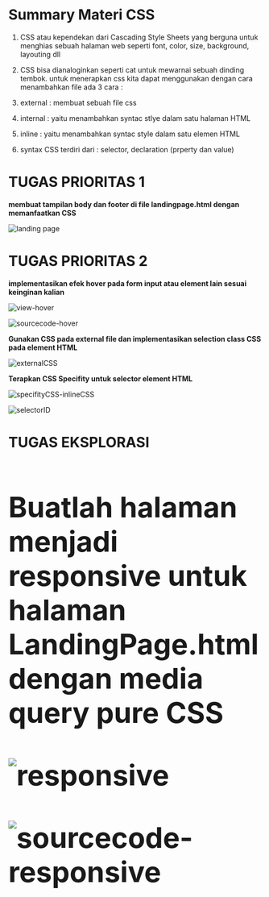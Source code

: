 **<h1>Summary Materi CSS</h1>**

1. CSS atau kependekan dari Cascading Style Sheets yang berguna untuk menghias sebuah halaman web seperti font, color, size, background, layouting dll

2. CSS bisa dianaloginkan seperti cat untuk mewarnai sebuah dinding tembok. untuk menerapkan css kita dapat menggunakan dengan cara menambahkan file
ada 3 cara :
1. external : membuat sebuah file css
2. internal : yaitu menambahkan syntac stlye dalam satu halaman HTML
3. inline   : yaitu menambahkan syntac style dalam satu elemen HTML

3. syntax CSS terdiri dari : selector, declaration (prperty dan value)

**<h1>TUGAS PRIORITAS 1</h1>**

**membuat tampilan body dan footer di file landingpage.html dengan memanfaatkan CSS**

![landing page](https://github.com/julydsp/React_July-Dwi-Saputra/blob/feat/CSS/05_CSS/screenshot/landingpageCSS.png?row=true)

**<h1>TUGAS PRIORITAS 2</h1>**

**implementasikan efek hover pada form input atau element lain sesuai keinginan kalian**

![view-hover](https://github.com/julydsp/React_July-Dwi-Saputra/blob/feat/CSS/05_CSS/screenshot/view-hover.png?row=true)

![sourcecode-hover](https://github.com/julydsp/React_July-Dwi-Saputra/blob/feat/CSS/05_CSS/screenshot/sourcecode-hover.png?row=true)

**Gunakan CSS pada external file dan implementasikan selection class CSS pada element HTML**

![externalCSS](https://github.com/julydsp/React_July-Dwi-Saputra/blob/feat/CSS/05_CSS/screenshot/externalCSS.png?row=true)

**Terapkan CSS Specifity untuk selector element HTML**

![specifityCSS-inlineCSS](https://github.com/julydsp/React_July-Dwi-Saputra/blob/feat/CSS/05_CSS/screenshot/specivityCSS.png?row=true)

![selectorID](https://github.com/julydsp/React_July-Dwi-Saputra/blob/feat/CSS/05_CSS/screenshot/selectorID.png?row=true)

**<h1>TUGAS EKSPLORASI<h1>**

**Buatlah halaman menjadi responsive untuk halaman LandingPage.html dengan media query pure CSS**

![responsive](https://github.com/julydsp/React_July-Dwi-Saputra/blob/feat/CSS/05_CSS/screenshot/responsive.png?row=true)

![sourcecode-responsive](https://github.com/julydsp/React_July-Dwi-Saputra/blob/feat/CSS/05_CSS/screenshot/sourcecode-responsive.png?row=true)